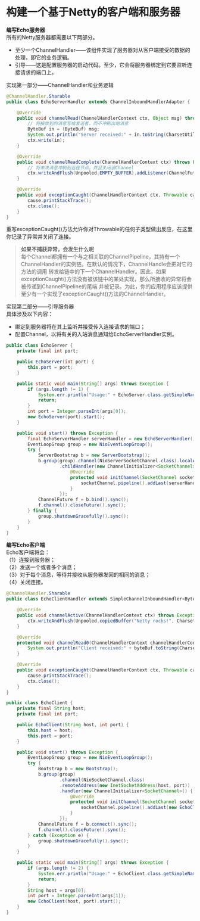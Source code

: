 # 构建一个基于Netty的客户端和服务器

**编写Echo服务器**  
所有的Netty服务器都需要以下两部分。
- 至少一个ChannelHandler——该组件实现了服务器对从客户端接受的数据的处理，即它的业务逻辑。
- 引导——这是配置服务器的启动代码。至少，它会将服务器绑定到它要监听连接请求的端口上。

实现第一部分——ChannelHandler和业务逻辑
```java
@ChannelHandler.Sharable
public class EchoServerHandler extends ChannelInboundHandlerAdapter {

    @Override
    public void channelRead(ChannelHandlerContext ctx, Object msg) throws Exception {
        // 将接收到的消息写给发送者，而不冲刷出站消息
        ByteBuf in = (ByteBuf) msg;
        System.out.println("Server received:" + in.toString(CharsetUtil.UTF_8));
        ctx.write(in);
    }

    @Override
    public void channelReadComplete(ChannelHandlerContext ctx) throws Exception {
        // 将未决消息冲刷到远程节点，并且关闭该Channel
        ctx.writeAndFlush(Unpooled.EMPTY_BUFFER).addListener(ChannelFutureListener.CLOSE);
    }

    @Override
    public void exceptionCaught(ChannelHandlerContext ctx, Throwable cause) throws Exception {
        cause.printStackTrace();
        ctx.close();
    }
}
```
重写exceptionCaught()方法允许你对Throwable的任何子类型做出反应，在这里你记录了异常并关闭了连接。

>**如果不捕获异常，会发生什么呢**  
每个Channel都拥有一个与之相关联的ChannelPipeline，其持有一个ChannelHandler的实例链。在默认的情况下，ChannelHandle会把对它的方法的调用
转发给链中的下一个ChannelHandler。因此，如果exceptionCaught()方法没有被该链中的某处实现，那么所接收的异常将会被传递到ChannelPipeline的尾端
并被记录。为此，你的应用程序应该提供至少有一个实现了exceptionCaught()方法的ChannelHandler。

实现第二部分——引导服务器  
具体涉及以下内容：
- 绑定到服务器将在其上监听并接受传入连接请求的端口；
- 配置Channel，以将有关的入站消息通知给EchoServerHandler实例。

```java
public class EchoServer {
    private final int port;

    public EchoServer(int port) {
        this.port = port;
    }

    public static void main(String[] args) throws Exception {
        if (args.length != 1) {
            System.err.println("Usage:" + EchoServer.class.getSimpleName() + "<port>");
            return;
        }
        int port = Integer.parseInt(args[0]);
        new EchoServer(port).start();
    }

    public void start() throws Exception {
        final EchoServerHandler serverHandler = new EchoServerHandler();
        EventLoopGroup group = new NioEventLoopGroup();
        try {
            ServerBootstrap b = new ServerBootstrap();
            b.group(group).channel(NioServerSocketChannel.class).localAddress(new InetSocketAddress(port))
                    .childHandler(new ChannelInitializer<SocketChannel>() {
                        @Override
                        protected void initChannel(SocketChannel socketChannel) throws Exception {
                            socketChannel.pipeline().addLast(serverHandler);
                        }
                    });
            ChannelFuture f = b.bind().sync();
            f.channel().closeFuture().sync();
        } finally {
            group.shutdownGracefully().sync();
        }
    }
}
```

**编写Echo客户端**  
Echo客户端将会：  
（1）连接到服务器；  
（2）发送一个或者多个消息；  
（3）对于每个消息，等待并接收从服务器发回的相同的消息；  
（4）关闭连接。
```java
@ChannelHandler.Sharable
public class EchoClientHandler extends SimpleChannelInboundHandler<ByteBuf> {

    @Override
    public void channelActive(ChannelHandlerContext ctx) throws Exception {
        ctx.writeAndFlush(Unpooled.copiedBuffer("Netty rocks!", CharsetUtil.UTF_8));
    }

    @Override
    protected void channelRead0(ChannelHandlerContext channelHandlerContext, ByteBuf byteBuf) throws Exception {
        System.out.println("Client received:" + byteBuf.toString(CharsetUtil.UTF_8));
    }

    @Override
    public void exceptionCaught(ChannelHandlerContext ctx, Throwable cause) throws Exception {
        cause.printStackTrace();
        ctx.close();
    }
}

public class EchoClient {
    private final String host;
    private final int port;

    public EchoClient(String host, int port) {
        this.host = host;
        this.port = port;
    }

    public void start() throws Exception {
        EventLoopGroup group = new NioEventLoopGroup();
        try {
            Bootstrap b = new Bootstrap();
            b.group(group)
                    .channel(NioSocketChannel.class)
                    .remoteAddress(new InetSocketAddress(host, port))
                    .handler(new ChannelInitializer<SocketChannel>() {
                        @Override
                        protected void initChannel(SocketChannel socketChannel) throws Exception {
                            socketChannel.pipeline().addLast(new EchoClientHandler());
                        }
                    });
            ChannelFuture f = b.connect().sync();
            f.channel().closeFuture().sync();
        } catch (Exception e) {
            group.shutdownGracefully().sync();
        }
    }

    public static void main(String[] args) throws Exception {
        if (args.length != 2) {
            System.err.println("Usage:" + EchoClient.class.getSimpleName() + "<host> <port>");
            return;
        }
        String host = args[0];
        int port = Integer.parseInt(args[1]);
        new EchoClient(host, port).start();
    }
}
```
